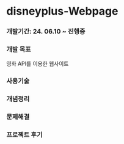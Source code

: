 # disneyplus-Webpage

### 개발기간: 24. 06.10 ~ 진행중

### 개발 목표

영화 API를 이용한 웹사이트

### 사용기술

### 개념정리

### 문제해결

### 프로젝트 후기
